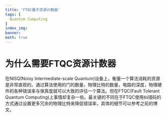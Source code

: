 ```yaml
---
title: 'FTQC量子资源计数器'
tags: [
  Quantum Computing
]
index_img:
banner:
math: true
---
```


# 为什么需要FTQC资源计数器

在NISQ(Noisy Intermediate-scale Quantum)设备上，衡量一个算法消耗的资源是非常直观的。通过算法使用的门的数量，物理比特的数量，电路的深度，物理硬件的各种错误率与保真度就可以大致的评估一个算法。但在FTQC(Fault Tolerant Quantum Computing)上事情却复杂一些。最关键的不同在于FTQC使用纠错码的方式通过设置更多冗余的物理比特来降低错误率，具体的细节可以参考之前的博文。